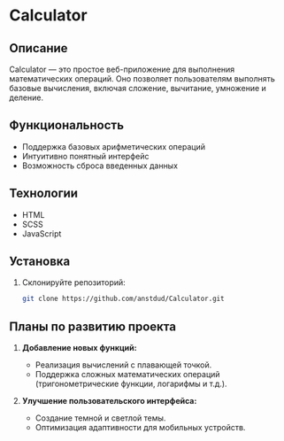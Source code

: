 # Calculator

## Описание
Calculator — это простое веб-приложение для выполнения математических операций. Оно позволяет пользователям выполнять базовые вычисления, включая сложение, вычитание, умножение и деление.

## Функциональность
- Поддержка базовых арифметических операций
- Интуитивно понятный интерфейс
- Возможность сброса введенных данных

## Технологии
- HTML
- SCSS
- JavaScript

## Установка
1. Склонируйте репозиторий:
   ```bash
   git clone https://github.com/anstdud/Calculator.git

## Планы по развитию проекта

1. **Добавление новых функций:**
   - Реализация вычислений с плавающей точкой.
   - Поддержка сложных математических операций (тригонометрические функции, логарифмы и т.д.).

2. **Улучшение пользовательского интерфейса:**
   - Создание темной и светлой темы.
   - Оптимизация адаптивности для мобильных устройств.
